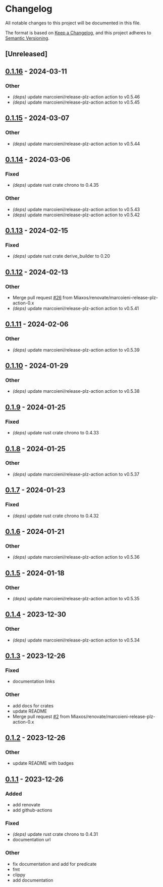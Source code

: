 # Changelog
All notable changes to this project will be documented in this file.

The format is based on [Keep a Changelog](https://keepachangelog.com/en/1.0.0/),
and this project adheres to [Semantic Versioning](https://semver.org/spec/v2.0.0.html).

## [Unreleased]

## [0.1.16](https://github.com/Miaxos/json-predicate/compare/v0.1.15...v0.1.16) - 2024-03-11

### Other
- *(deps)* update marcoieni/release-plz-action action to v0.5.46
- *(deps)* update marcoieni/release-plz-action action to v0.5.45

## [0.1.15](https://github.com/Miaxos/json-predicate/compare/v0.1.14...v0.1.15) - 2024-03-07

### Other
- *(deps)* update marcoieni/release-plz-action action to v0.5.44

## [0.1.14](https://github.com/Miaxos/json-predicate/compare/v0.1.13...v0.1.14) - 2024-03-06

### Fixed
- *(deps)* update rust crate chrono to 0.4.35

### Other
- *(deps)* update marcoieni/release-plz-action action to v0.5.43
- *(deps)* update marcoieni/release-plz-action action to v0.5.42

## [0.1.13](https://github.com/Miaxos/json-predicate/compare/v0.1.12...v0.1.13) - 2024-02-15

### Fixed
- *(deps)* update rust crate derive_builder to 0.20

## [0.1.12](https://github.com/Miaxos/json-predicate/compare/v0.1.11...v0.1.12) - 2024-02-13

### Other
- Merge pull request [#26](https://github.com/Miaxos/json-predicate/pull/26) from Miaxos/renovate/marcoieni-release-plz-action-0.x
- *(deps)* update marcoieni/release-plz-action action to v0.5.41

## [0.1.11](https://github.com/Miaxos/json-predicate/compare/v0.1.10...v0.1.11) - 2024-02-06

### Other
- *(deps)* update marcoieni/release-plz-action action to v0.5.39

## [0.1.10](https://github.com/Miaxos/json-predicate/compare/v0.1.9...v0.1.10) - 2024-01-29

### Other
- *(deps)* update marcoieni/release-plz-action action to v0.5.38

## [0.1.9](https://github.com/Miaxos/json-predicate/compare/v0.1.8...v0.1.9) - 2024-01-25

### Fixed
- *(deps)* update rust crate chrono to 0.4.33

## [0.1.8](https://github.com/Miaxos/json-predicate/compare/v0.1.7...v0.1.8) - 2024-01-25

### Other
- *(deps)* update marcoieni/release-plz-action action to v0.5.37

## [0.1.7](https://github.com/Miaxos/json-predicate/compare/v0.1.6...v0.1.7) - 2024-01-23

### Fixed
- *(deps)* update rust crate chrono to 0.4.32

## [0.1.6](https://github.com/Miaxos/json-predicate/compare/v0.1.5...v0.1.6) - 2024-01-21

### Other
- *(deps)* update marcoieni/release-plz-action action to v0.5.36

## [0.1.5](https://github.com/Miaxos/json-predicate/compare/v0.1.4...v0.1.5) - 2024-01-18

### Other
- *(deps)* update marcoieni/release-plz-action action to v0.5.35

## [0.1.4](https://github.com/Miaxos/json-predicate/compare/v0.1.3...v0.1.4) - 2023-12-30

### Other
- *(deps)* update marcoieni/release-plz-action action to v0.5.34

## [0.1.3](https://github.com/Miaxos/json-predicate/compare/v0.1.2...v0.1.3) - 2023-12-26

### Fixed
- documentation links

### Other
- add docs for crates
- update README
- Merge pull request [#2](https://github.com/Miaxos/json-predicate/pull/2) from Miaxos/renovate/marcoieni-release-plz-action-0.x

## [0.1.2](https://github.com/Miaxos/json-predicate/compare/v0.1.1...v0.1.2) - 2023-12-26

### Other
- update README with badges

## [0.1.1](https://github.com/Miaxos/json-predicate/compare/v0.1.0...v0.1.1) - 2023-12-26

### Added
- add renovate
- add github-actions

### Fixed
- *(deps)* update rust crate chrono to 0.4.31
- documentation url

### Other
- fix documentation and add  for predicate
- fmt
- clippy
- add documentation
